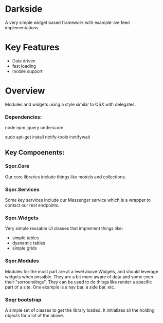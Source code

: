 # Darkside
A very simple widget based framework with example live feed implementations.


# Key Features
- Data driven
- fast loading
- mobile support

# Overview

Modules and widgets using a style similar to OSX with delegates. 

### Dependencies:
node
npm
jquery
underscore


sudo apt-get install notify-tools
inotifywait



## Key Compoenents:

### Sqor.Core
Our core libraries include things like models and  collections.

### Sqor.Services
Some key services include our Messenger service which is a wrapper
to contact our rest endpoints.


### Sqor.Widgets
Very simple reusable UI classes that implement things like:
 - simple tables
 - dyanamic tables
 - simple grids

### Sqor.Modules
Modules for the most part are at a level above Widgets, and should leverage
widgets when possible. They are a bit more aware of data and some even their
"sorroundings". They can be used to do things like render a specific part
of a site. One example is a nav bar, a side bar, etc.



### Soqr bootstrap
A simple set of classes to get the library loaded. It initializes all the 
holding objects for a lot of the above.
